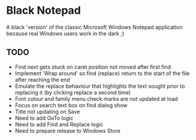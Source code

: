 # Black Notepad

A black 'version' of the classic Microsoft Windows Notepad application because real Windows users work in the dark ;)

## TODO ##

* Find next gets stuck on caret position not moved after first find
* Implement 'Wrap around' so find (replace) return to the start of the file after reaching the end
* Emulate the replace behaviour that highlights the text sought prior to replacing it (by clicking replace a second time)
* Font colour and family menu check marks are not updated at load
* Focus on search text box on find dialog show
* Title not updating on Save
* Need to add GoTo logic
* Need to add Find and Replace logic
* Need to prepare release to Windows Store

